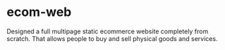 # ecom-web
Designed a full multipage static ecommerce website completely from scratch. 
That allows people to buy and sell physical goods and services.
